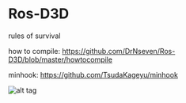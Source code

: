 # Ros-D3D
rules of survival

how to compile:
https://github.com/DrNseven/Ros-D3D/blob/master/howtocompile

minhook:
https://github.com/TsudaKageyu/minhook

![alt tag](https://github.com/DrNseven/Ros-D3D/blob/master/ros.jpg)
